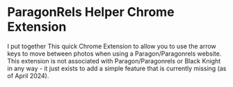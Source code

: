 # ParagonRels Helper Chrome Extension

I put together This quick Chrome Extension to allow you to use the arrow keys to move between photos when using a Paragon/Paragonrels website. This extension is not associated with Paragon/Paragonrels or Black Knight in any way - it just exists to add a simple feature that is currently missing (as of April 2024).
